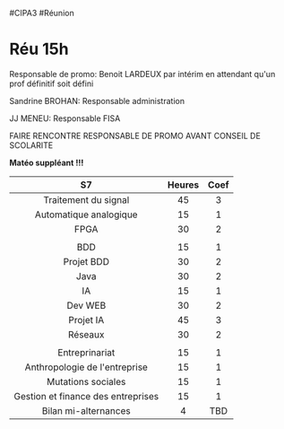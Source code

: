 #CIPA3 #Réunion
# Réu 15h
Responsable de promo: Benoit LARDEUX par intérim en attendant qu'un prof définitif soit défini

Sandrine BROHAN: Responsable administration

JJ MENEU: Responsable FISA

FAIRE RENCONTRE RESPONSABLE DE PROMO AVANT CONSEIL DE SCOLARITE

**Matéo suppléant !!!**


|                 S7                 | Heures | Coef |
| :--------------------------------: | :----: | :--: |
|        Traitement du signal        |   45   |  3   |
|       Automatique analogique       |   15   |  1   |
|                FPGA                |   30   |  2   |
|                                    |        |      |
|                BDD                 |   15   |  1   |
|             Projet BDD             |   30   |  2   |
|                Java                |   30   |  2   |
|                 IA                 |   15   |  1   |
|              Dev WEB               |   30   |  2   |
|             Projet IA              |   45   |  3   |
|              Réseaux               |   30   |  2   |
|                                    |        |      |
|           Entreprinariat           |   15   |  1   |
|   Anthropologie de l'entreprise    |   15   |  1   |
|         Mutations sociales         |   15   |  1   |
| Gestion et finance des entreprises |   15   |  1   |
|        Bilan mi-alternances        |   4    | TBD  |

